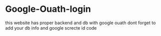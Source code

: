 # Google-Ouath-login
this website has proper backend and db with google ouath
dont forget to add your db info and google screcte id code 
